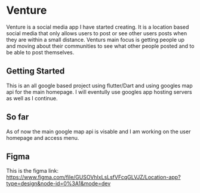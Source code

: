 # Venture

Venture is a social media app I have started creating. It is a location based social media that only allows users to post or see other users posts when they are within a small distance. Venturs main focus is getting people up and moving about their communities to see what other people posted and to be able to post themselves.

## Getting Started

This is an all google based project using flutter/Dart and using googles map api for the main homepage. I will eventully use googles app hosting servers as well as I continue. 

## So far 

As of now the main google map api is visable and I am working on the user homepage and access menu. 

## Figma

This is the figma link: https://www.figma.com/file/GUSOVhIxLsLsfVFcqGLVJZ/Location-app?type=design&node-id=0%3A1&mode=dev
